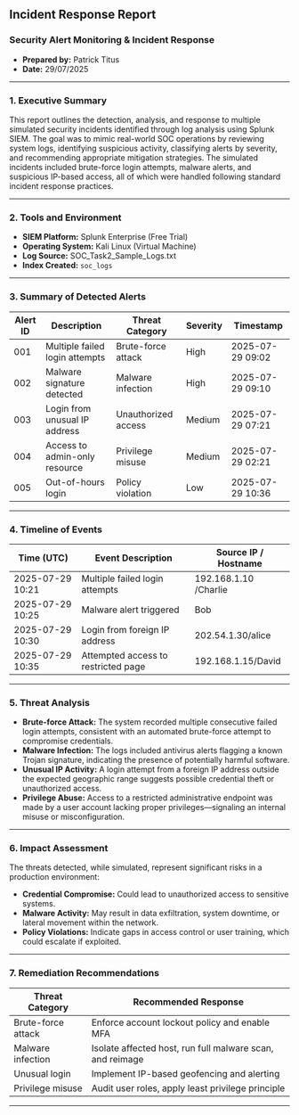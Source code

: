 ## Incident Response Report

### **Security Alert Monitoring & Incident Response**
* **Prepared by:** Patrick Titus
* **Date:** 29/07/2025

---

### **1. Executive Summary**

This report outlines the detection, analysis, and response to multiple simulated security incidents identified through log analysis using Splunk SIEM. The goal was to mimic real-world SOC operations by reviewing system logs, identifying suspicious activity, classifying alerts by severity, and recommending appropriate mitigation strategies. The simulated incidents included brute-force login attempts, malware alerts, and suspicious IP-based access, all of which were handled following standard incident response practices.

---

### **2. Tools and Environment**

* **SIEM Platform:** Splunk Enterprise (Free Trial)
* **Operating System:** Kali Linux (Virtual Machine)
* **Log Source:** SOC\_Task2\_Sample\_Logs.txt
* **Index Created:** `soc_logs`

---

### **3. Summary of Detected Alerts**

| Alert ID | Description                    | Threat Category     | Severity | Timestamp      |
| -------- | ------------------------------ | ------------------- | -------- | --------------  |
| 001      | Multiple failed login attempts | Brute-force attack  | High     | 2025-07-29 09:02|
| 002      | Malware signature detected     | Malware infection   | High     | 2025-07-29 09:10|
| 003      | Login from unusual IP address  | Unauthorized access | Medium   | 2025-07-29 07:21|
| 004      | Access to admin-only resource  | Privilege misuse    | Medium   | 2025-07-29 02:21|
| 005      | Out-of-hours login             | Policy violation    | Low      | 2025-07-29 10:36|

---

### **4. Timeline of Events**

| Time (UTC)       | Event Description                   | Source IP / Hostname |
| ---------------- | ----------------------------------- | -------------------- |
| 2025-07-29 10:21 | Multiple failed login attempts      | 192.168.1.10 /Charlie|
| 2025-07-29 10:25 | Malware alert triggered             | Bob                  |
| 2025-07-29 10:30 | Login from foreign IP address       | 202.54.1.30/alice    |
| 2025-07-29 10:35 | Attempted access to restricted page | 192.168.1.15/David   |

---

### **5. Threat Analysis**

* **Brute-force Attack:** The system recorded multiple consecutive failed login attempts, consistent with an automated brute-force attempt to compromise credentials.
* **Malware Infection:** The logs included antivirus alerts flagging a known Trojan signature, indicating the presence of potentially harmful software.
* **Unusual IP Activity:** A login attempt from a foreign IP address outside the expected geographic range suggests possible credential theft or unauthorized access.
* **Privilege Abuse:** Access to a restricted administrative endpoint was made by a user account lacking proper privileges—signaling an internal misuse or misconfiguration.

---

### **6. Impact Assessment**

The threats detected, while simulated, represent significant risks in a production environment:

* **Credential Compromise:** Could lead to unauthorized access to sensitive systems.
* **Malware Activity:** May result in data exfiltration, system downtime, or lateral movement within the network.
* **Policy Violations:** Indicate gaps in access control or user training, which could escalate if exploited.

---

### **7. Remediation Recommendations**

| Threat Category    | Recommended Response                                      |
| ------------------ | --------------------------------------------------------- |
| Brute-force attack | Enforce account lockout policy and enable MFA             |
| Malware infection  | Isolate affected host, run full malware scan, and reimage |
| Unusual login      | Implement IP-based geofencing and alerting                |
| Privilege misuse   | Audit user roles, apply least privilege principle         |

---
